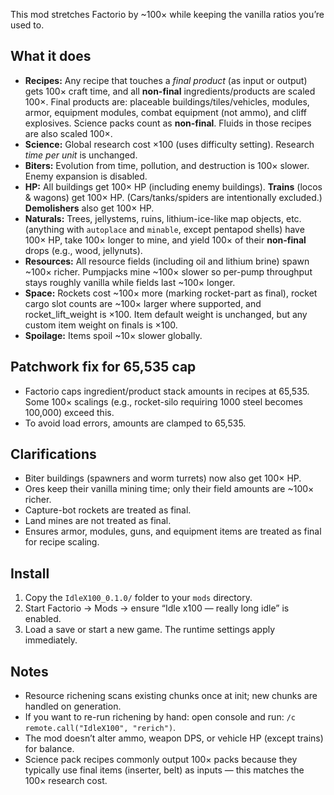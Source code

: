 This mod stretches Factorio by ~100× while keeping the vanilla ratios you’re used to.

## What it does
- **Recipes:** Any recipe that touches a *final product* (as input or output) gets 100× craft time, and all **non-final** ingredients/products are scaled 100×. Final products are: placeable buildings/tiles/vehicles, modules, armor, equipment modules, combat equipment (not ammo), and cliff explosives. Science packs count as **non-final**. Fluids in those recipes are also scaled 100×.
- **Science:** Global research cost ×100 (uses difficulty setting). Research *time per unit* is unchanged.
- **Biters:** Evolution from time, pollution, and destruction is 100× slower. Enemy expansion is disabled.
- **HP:** All buildings get 100× HP (including enemy buildings). **Trains** (locos & wagons) get 100× HP. (Cars/tanks/spiders are intentionally excluded.) **Demolishers** also get 100× HP.
- **Naturals:** Trees, jellystems, ruins, lithium-ice-like map objects, etc. (anything with `autoplace` and `minable`, except pentapod shells) have 100× HP, take 100× longer to mine, and yield 100× of their **non-final** drops (e.g., wood, jellynuts).
- **Resources:** All resource fields (including oil and lithium brine) spawn ~100× richer. Pumpjacks mine ~100× slower so per-pump throughput stays roughly vanilla while fields last ~100× longer.
- **Space:** Rockets cost ~100× more (marking rocket-part as final), rocket cargo slot counts are ~100× larger where supported, and rocket_lift_weight is ×100. Item default weight is unchanged, but any custom item weight on finals is ×100.
- **Spoilage:** Items spoil ~10× slower globally.

## Patchwork fix for 65,535 cap
- Factorio caps ingredient/product stack amounts in recipes at 65,535. Some 100× scalings (e.g., rocket-silo requiring 1000 steel becomes 100,000) exceed this.
- To avoid load errors, amounts are clamped to 65,535.

## Clarifications
- Biter buildings (spawners and worm turrets) now also get 100× HP.
- Ores keep their vanilla mining time; only their field amounts are ~100× richer.
- Capture-bot rockets are treated as final.
- Land mines are not treated as final.
- Ensures armor, modules, guns, and equipment items are treated as final for recipe scaling.

## Install
1. Copy the `IdleX100_0.1.0/` folder to your `mods` directory.
2. Start Factorio → Mods → ensure “Idle x100 — really long idle” is enabled.
3. Load a save or start a new game. The runtime settings apply immediately.

## Notes
- Resource richening scans existing chunks once at init; new chunks are handled on generation.
- If you want to re-run richening by hand: open console and run: `/c remote.call("IdleX100", "rerich")`.
- The mod doesn’t alter ammo, weapon DPS, or vehicle HP (except trains) for balance.
- Science pack recipes commonly output 100× packs because they typically use final items (inserter, belt) as inputs — this matches the 100× research cost.
